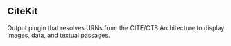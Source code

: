 ## CiteKit

Output plugin that resolves URNs from the CITE/CTS Architecture to display images, data, and textual passages.